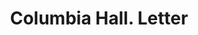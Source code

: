 ---
doi: 10.7916/D8J97JH3
date_other: '1870'
date_other_textual: 1870-1879
form: correspondence
genre:
- Letters (correspondence)
name:
- Columbia Hall
object_in_context_url: https://biggert.cul.columbia.edu/items/view/ave_biggert_00927
subject_hierarchical_geographic:
- Lebanon Springs, New York, United States
subject_name:
- Columbia Hall
title: Columbia Hall. Letter
sort_title: Columbia Hall. Letter
call_number: ave_biggert_00927
coordinates:
- 42.46388888888889,-73.3963888888889
pid: ave_biggert_00927
identifiers: ave_biggert_00927
thumbnail: https://derivativo-3.library.columbia.edu/iiif/2/ldpd:345934/full/!256,256/0/native.jpg
permalink: "/items/ave_biggert_00927/"
layout: iiif-image-page
---